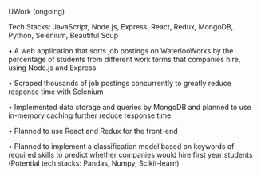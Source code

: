 UWork (ongoing)

Tech Stacks: JavaScript, Node.js, Express, React, Redux, MongoDB, Python, Selenium, Beautiful Soup

• A web application that sorts job postings on WaterlooWorks by the percentage of students from different work terms that 
  companies hire, using Node.js and Express
  
• Scraped thousands of job postings concurrently to greatly reduce response time with Selenium

• Implemented data storage and queries by MongoDB and planned to use in-memory caching further reduce response time

• Planned to use React and Redux for the front-end

• Planned to implement a classification model based on keywords of required skills to predict whether companies
would hire first year students (Potential tech stacks: Pandas, Numpy, Scikit-learn)
 
